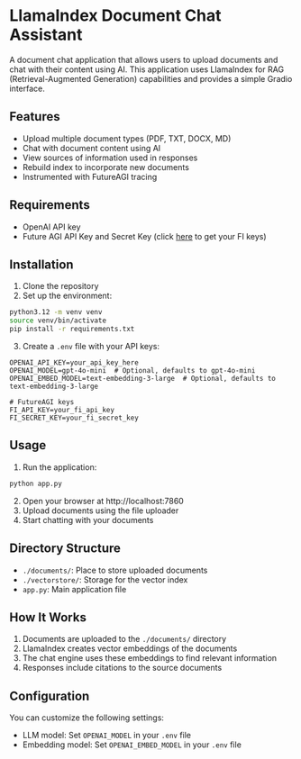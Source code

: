 # LlamaIndex Document Chat Assistant

A document chat application that allows users to upload documents and chat with their content using AI. This application uses LlamaIndex for RAG (Retrieval-Augmented Generation) capabilities and provides a simple Gradio interface.

## Features

- Upload multiple document types (PDF, TXT, DOCX, MD)
- Chat with document content using AI
- View sources of information used in responses
- Rebuild index to incorporate new documents
- Instrumented with FutureAGI tracing

## Requirements

- OpenAI API key
- Future AGI API Key and Secret Key (click [here](https://app.futureagi.com/dashboard/keys) to get your FI keys)


## Installation

1. Clone the repository
2. Set up the environment:

```bash
python3.12 -m venv venv
source venv/bin/activate
pip install -r requirements.txt
```

3. Create a `.env` file with your API keys:

```
OPENAI_API_KEY=your_api_key_here
OPENAI_MODEL=gpt-4o-mini  # Optional, defaults to gpt-4o-mini
OPENAI_EMBED_MODEL=text-embedding-3-large  # Optional, defaults to text-embedding-3-large

# FutureAGI keys
FI_API_KEY=your_fi_api_key
FI_SECRET_KEY=your_fi_secret_key
```

## Usage

1. Run the application:

```bash
python app.py
```

2. Open your browser at http://localhost:7860
3. Upload documents using the file uploader
4. Start chatting with your documents

## Directory Structure

- `./documents/`: Place to store uploaded documents
- `./vectorstore/`: Storage for the vector index
- `app.py`: Main application file

## How It Works

1. Documents are uploaded to the `./documents/` directory
2. LlamaIndex creates vector embeddings of the documents
3. The chat engine uses these embeddings to find relevant information
4. Responses include citations to the source documents

## Configuration

You can customize the following settings:
- LLM model: Set `OPENAI_MODEL` in your `.env` file
- Embedding model: Set `OPENAI_EMBED_MODEL` in your `.env` file
